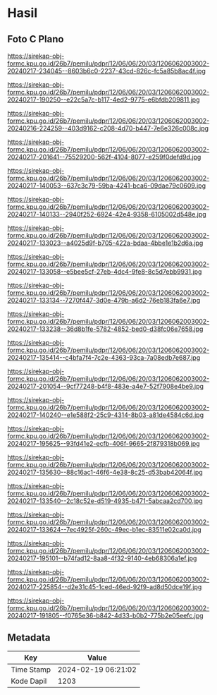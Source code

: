 # Hasil

## Foto C Plano

https://sirekap-obj-formc.kpu.go.id/26b7/pemilu/pdpr/12/06/06/20/03/1206062003002-20240217-234045--8603b6c0-2237-43cd-826c-fc5a85b8ac4f.jpg

https://sirekap-obj-formc.kpu.go.id/26b7/pemilu/pdpr/12/06/06/20/03/1206062003002-20240217-190250--e22c5a7c-b117-4ed2-9775-e6bfdb209811.jpg

https://sirekap-obj-formc.kpu.go.id/26b7/pemilu/pdpr/12/06/06/20/03/1206062003002-20240216-224259--403d9162-c208-4d70-b447-7e6e326c008c.jpg

https://sirekap-obj-formc.kpu.go.id/26b7/pemilu/pdpr/12/06/06/20/03/1206062003002-20240217-201641--75529200-562f-4104-8077-e259f0defd9d.jpg

https://sirekap-obj-formc.kpu.go.id/26b7/pemilu/pdpr/12/06/06/20/03/1206062003002-20240217-140053--637c3c79-59ba-4241-bca6-09dae79c0609.jpg

https://sirekap-obj-formc.kpu.go.id/26b7/pemilu/pdpr/12/06/06/20/03/1206062003002-20240217-140133--2940f252-6924-42e4-9358-6105002d548e.jpg

https://sirekap-obj-formc.kpu.go.id/26b7/pemilu/pdpr/12/06/06/20/03/1206062003002-20240217-133023--a4025d9f-b705-422a-bdaa-4bbe1e1b2d6a.jpg

https://sirekap-obj-formc.kpu.go.id/26b7/pemilu/pdpr/12/06/06/20/03/1206062003002-20240217-133058--e5bee5cf-27eb-4dc4-9fe8-8c5d7ebb9931.jpg

https://sirekap-obj-formc.kpu.go.id/26b7/pemilu/pdpr/12/06/06/20/03/1206062003002-20240217-133134--7270f447-3d0e-479b-a6d2-76eb183fa6e7.jpg

https://sirekap-obj-formc.kpu.go.id/26b7/pemilu/pdpr/12/06/06/20/03/1206062003002-20240217-133238--36d8b1fe-5782-4852-bed0-d38fc06e7658.jpg

https://sirekap-obj-formc.kpu.go.id/26b7/pemilu/pdpr/12/06/06/20/03/1206062003002-20240217-135414--c4bfa7f4-7c2e-4363-93ca-7a08edb7e687.jpg

https://sirekap-obj-formc.kpu.go.id/26b7/pemilu/pdpr/12/06/06/20/03/1206062003002-20240217-201054--9cf77248-b4f8-483e-a4e7-52f7908e4be9.jpg

https://sirekap-obj-formc.kpu.go.id/26b7/pemilu/pdpr/12/06/06/20/03/1206062003002-20240217-140240--e1e588f2-25c9-4314-8b03-a81de4584c6d.jpg

https://sirekap-obj-formc.kpu.go.id/26b7/pemilu/pdpr/12/06/06/20/03/1206062003002-20240217-195625--93fd41e2-ecfb-406f-9665-2f879318b069.jpg

https://sirekap-obj-formc.kpu.go.id/26b7/pemilu/pdpr/12/06/06/20/03/1206062003002-20240217-135630--88c16ac1-46f6-4e38-8c25-d53bab42064f.jpg

https://sirekap-obj-formc.kpu.go.id/26b7/pemilu/pdpr/12/06/06/20/03/1206062003002-20240217-133540--2c18c52e-d519-4935-b471-5abcaa2cd700.jpg

https://sirekap-obj-formc.kpu.go.id/26b7/pemilu/pdpr/12/06/06/20/03/1206062003002-20240217-133624--7ec4925f-260c-49ec-b1ec-83511e02ca0d.jpg

https://sirekap-obj-formc.kpu.go.id/26b7/pemilu/pdpr/12/06/06/20/03/1206062003002-20240217-195101--b74fad12-8aa8-4f32-9140-4eb68306a1ef.jpg

https://sirekap-obj-formc.kpu.go.id/26b7/pemilu/pdpr/12/06/06/20/03/1206062003002-20240217-225854--d2e31c45-1ced-46ed-92f9-ad8d50dce19f.jpg

https://sirekap-obj-formc.kpu.go.id/26b7/pemilu/pdpr/12/06/06/20/03/1206062003002-20240217-191805--f0765e36-b842-4d33-b0b2-775b2e05eefc.jpg


## Metadata

| Key        | Value               |
| ---------- | ------------------- |
| Time Stamp | 2024-02-19 06:21:02 |
| Kode Dapil | 1203                |



